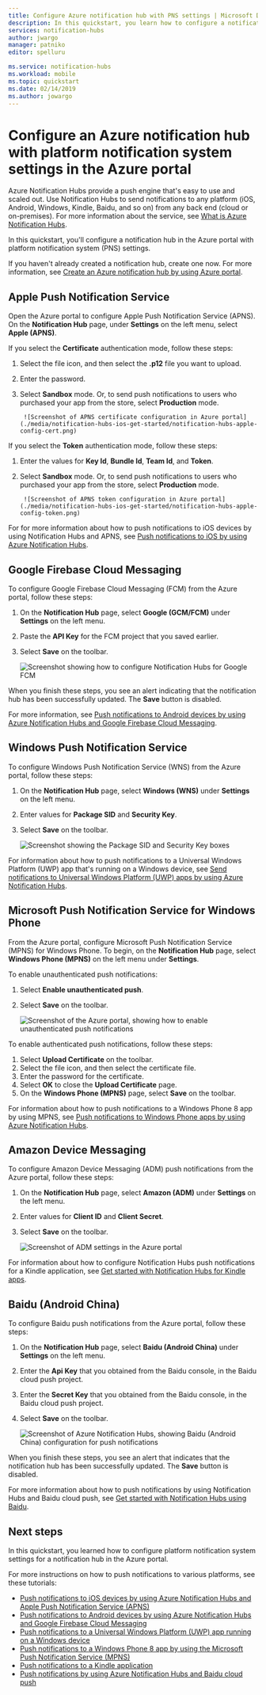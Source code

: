 ```yaml
---
title: Configure Azure notification hub with PNS settings | Microsoft Docs
description: In this quickstart, you learn how to configure a notification hub in the Azure portal with platform notification system (PNS) settings.
services: notification-hubs
author: jwargo
manager: patniko
editor: spelluru

ms.service: notification-hubs
ms.workload: mobile
ms.topic: quickstart
ms.date: 02/14/2019
ms.author: jowargo
---
```


# Configure an Azure notification hub with platform notification system settings in the Azure portal 
Azure Notification Hubs provide a push engine that's easy to use and scaled out. Use Notification Hubs to send notifications to any platform (iOS, Android, Windows, Kindle, Baidu, and so on) from any back end (cloud or on-premises). For more information about the service, see [What is Azure Notification Hubs](notification-hubs-push-notification-overview.md).

In this quickstart, you'll configure a notification hub in the Azure portal with platform notification system (PNS) settings.

If you haven't already created a notification hub, create one now. For more information, see [Create an Azure notification hub by using Azure portal](create-notification-hub-portal.md). 

## Apple Push Notification Service

Open the Azure portal to configure Apple Push Notification Service (APNS). On the **Notification Hub** page, under **Settings** on the left menu, select **Apple (APNS)**.

If you select the **Certificate** authentication mode, follow these steps:
    
1. Select the file icon, and then select the **.p12** file you want to upload. 

1. Enter the password.
    
1. Select **Sandbox** mode. Or, to send push notifications to users who purchased your app from the store, select **Production** mode.

        ![Screenshot of APNS certificate configuration in Azure portal](./media/notification-hubs-ios-get-started/notification-hubs-apple-config-cert.png)

If you select the **Token** authentication mode, follow these steps:

1. Enter the values for **Key Id**, **Bundle Id**, **Team Id**, and **Token**.

1. Select **Sandbox** mode. Or, to send push notifications to users who purchased your app from the store, select **Production** mode.

        ![Screenshot of APNS token configuration in Azure portal](./media/notification-hubs-ios-get-started/notification-hubs-apple-config-token.png)

For for more information about how to push notifications to iOS devices by using Notification Hubs and APNS, see [Push notifications to iOS by using Azure Notification Hubs](notification-hubs-ios-apple-push-notification-apns-get-started.md).

## Google Firebase Cloud Messaging

To configure Google Firebase Cloud Messaging (FCM) from the Azure portal, follow these steps:

1. On the **Notification Hub** page, select **Google (GCM/FCM)** under **Settings** on the left menu. 
2. Paste the **API Key** for the FCM project that you saved earlier. 
3. Select **Save** on the toolbar. 

    ![Screenshot showing how to configure Notification Hubs for Google FCM](./media/notification-hubs-android-push-notification-google-fcm-get-started/fcm-server-key.png)

When you finish these steps, you see an alert indicating that the notification hub has been successfully updated. The **Save** button is disabled. 

For more information, see [Push notifications to Android devices by using Azure Notification Hubs and Google Firebase Cloud Messaging](notification-hubs-android-push-notification-google-fcm-get-started.md).

## Windows Push Notification Service

To configure Windows Push Notification Service (WNS) from the Azure portal, follow these steps:

1. On the **Notification Hub** page, select **Windows (WNS)** under **Settings** on the left menu.
2. Enter values for **Package SID** and **Security Key**.
3. Select **Save** on the toolbar.

    ![Screenshot showing the Package SID and Security Key boxes](./media/notification-hubs-windows-store-dotnet-get-started/notification-hub-configure-wns.png)

For information about how to push notifications to a Universal Windows Platform (UWP) app that's running on a Windows device, see [Send notifications to Universal Windows Platform (UWP) apps by using Azure Notification Hubs](notification-hubs-windows-store-dotnet-get-started-wns-push-notification.md).

## Microsoft Push Notification Service for Windows Phone

From the Azure portal, configure Microsoft Push Notification Service (MPNS) for Windows Phone. To begin, on the **Notification Hub** page, select **Windows Phone (MPNS)** on the left menu under **Settings**.

To enable unauthenticated push notifications:

1. Select **Enable unauthenticated push**. 
1. Select **Save** on the toolbar.

    ![Screenshot of the Azure portal, showing how to enable unauthenticated push notifications](./media/notification-hubs-windows-phone-get-started/azure-portal-unauth.png)

To enable authenticated push notifications, follow these steps:

1. Select **Upload Certificate** on the toolbar.
1. Select the file icon, and then select the certificate file.
1. Enter the password for the certificate.
1. Select **OK** to close the **Upload Certificate** page.
1. On the **Windows Phone (MPNS)** page, select **Save** on the toolbar.

For information about how to push notifications to a Windows Phone 8 app by using MPNS, see [Push notifications to Windows Phone apps by using Azure Notification Hubs](notification-hubs-windows-mobile-push-notifications-mpns.md).
      
## Amazon Device Messaging

To configure Amazon Device Messaging (ADM) push notifications from the Azure portal, follow these steps:

1. On the **Notification Hub** page, select **Amazon (ADM)** under **Settings** on the left menu.
2. Enter values for **Client ID** and **Client Secret**.
3. Select **Save** on the toolbar.
    
    ![Screenshot of ADM settings in the Azure portal](./media/notification-hubs-kindle-get-started/notification-hub-adm-settings.png)

For information about how to configure Notification Hubs push notifications for a Kindle application, see [Get started with Notification Hubs for Kindle apps](notification-hubs-kindle-amazon-adm-push-notification.md).

## Baidu (Android China)

To configure Baidu push notifications from the Azure portal, follow these steps:

1. On the **Notification Hub** page, select **Baidu (Android China)** under **Settings** on the left menu. 
2. Enter the **Api Key** that you obtained from the Baidu console, in the Baidu cloud push project. 
3. Enter the **Secret Key** that you obtained from the Baidu console, in the Baidu cloud push project. 
4. Select **Save** on the toolbar. 

    ![Screenshot of Azure Notification Hubs, showing Baidu (Android China) configuration for push notifications](./media/notification-hubs-baidu-get-started/AzureNotificationServicesBaidu.png)

When you finish these steps, you see an alert that indicates that the notification hub has been successfully updated. The **Save** button is disabled. 

For more information about how to push notifications by using Notification Hubs and Baidu cloud push, see [Get started with Notification Hubs using Baidu](notification-hubs-baidu-china-android-notifications-get-started.md).

## Next steps
In this quickstart, you learned how to configure platform notification system settings for a notification hub in the Azure portal. 

For more instructions on how to push notifications to various platforms, see these tutorials:

- [Push notifications to iOS devices by using Azure Notification Hubs and Apple Push Notification Service (APNS)](notification-hubs-ios-apple-push-notification-apns-get-started.md)
- [Push notifications to Android devices by using Azure Notification Hubs and Google Firebase Cloud Messaging](notification-hubs-android-push-notification-google-fcm-get-started.md)
- [Push notifications to a Universal Windows Platform (UWP) app running on a Windows device](notification-hubs-windows-store-dotnet-get-started-wns-push-notification.md)
- [Push notifications to a Windows Phone 8 app by using the Microsoft Push Notification Service (MPNS)](notification-hubs-windows-mobile-push-notifications-mpns.md)
- [Push notifications to a Kindle application](notification-hubs-kindle-amazon-adm-push-notification.md)
- [Push notifications by using Azure Notification Hubs and Baidu cloud push](notification-hubs-baidu-china-android-notifications-get-started.md)

